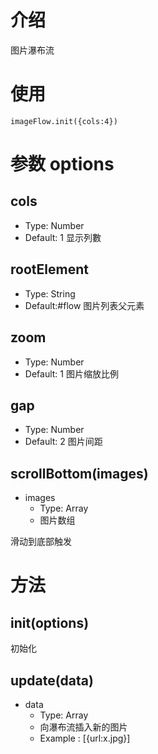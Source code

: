 # 介绍
图片瀑布流
# 使用
    imageFlow.init({cols:4})
# 参数 options
## cols
+ Type: Number
+ Default: 1
显示列數

## rootElement
+ Type: String
+ Default:#flow
图片列表父元素

## zoom
+ Type: Number
+ Default: 1
图片缩放比例

## gap
+ Type: Number
+ Default: 2
图片间距

## scrollBottom(images)
+ images
    + Type: Array
    + 图片数组

滑动到底部触发
# 方法
## init(options)
初始化

## update(data)
+ data
    + Type: Array
    + 向瀑布流插入新的图片
    + Example : [{url:x.jpg}]
